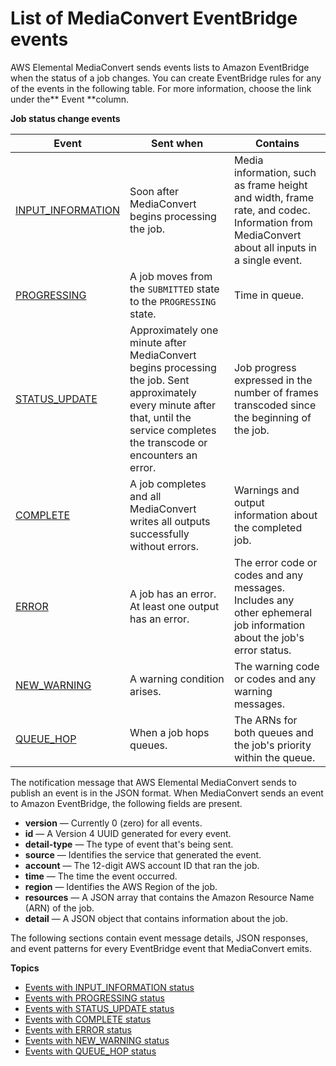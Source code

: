 # List of MediaConvert EventBridge events<a name="mediaconvert_event_list"></a>

AWS Elemental MediaConvert sends events lists to Amazon EventBridge when the status of a job changes\. You can create EventBridge rules for any of the events in the following table\. For more information, choose the link under the** Event **column\.


**Job status change events**  

| Event | Sent when | Contains | 
| --- | --- | --- | 
|  [INPUT\_INFORMATION](ev_status_input_information.md)  |  Soon after MediaConvert begins processing the job\.  |  Media information, such as frame height and width, frame rate, and codec\. Information from MediaConvert about all inputs in a single event\.  | 
|  [PROGRESSING](ev_status_progressing.md)  |  A job moves from the `SUBMITTED` state to the `PROGRESSING` state\.   |  Time in queue\.   | 
| [STATUS\_UPDATE](ev_status_status_update.md) | Approximately one minute after MediaConvert begins processing the job\. Sent approximately every minute after that, until the service completes the transcode or encounters an error\. | Job progress expressed in the number of frames transcoded since the beginning of the job\. | 
|  [COMPLETE](ev_status_complete.md)  |  A job completes and all MediaConvert writes all outputs successfully without errors\.  |  Warnings and output information about the completed job\.  | 
|  [ERROR](ev_status_error.md)  |  A job has an error\. At least one output has an error\.  |  The error code or codes and any messages\. Includes any other ephemeral job information about the job's error status\.   | 
|  [NEW\_WARNING](ev_status_new_warning.md)  |  A warning condition arises\.  |  The warning code or codes and any warning messages\.  | 
|  [QUEUE\_HOP](ev_status_queue_hop.md)  |  When a job hops queues\.  |  The ARNs for both queues and the job's priority within the queue\.   | 

The notification message that AWS Elemental MediaConvert sends to publish an event is in the JSON format\. When MediaConvert sends an event to Amazon EventBridge, the following fields are present\.
+ **version** — Currently 0 \(zero\) for all events\.
+ **id** — A Version 4 UUID generated for every event\.
+ **detail\-type** — The type of event that's being sent\.
+ **source** — Identifies the service that generated the event\.
+ **account** — The 12\-digit AWS account ID that ran the job\.
+ **time** — The time the event occurred\.
+ **region** — Identifies the AWS Region of the job\.
+ **resources** — A JSON array that contains the Amazon Resource Name \(ARN\) of the job\.
+ **detail** — A JSON object that contains information about the job\.

The following sections contain event message details, JSON responses, and event patterns for every EventBridge event that MediaConvert emits\.

**Topics**
+ [Events with INPUT\_INFORMATION status](ev_status_input_information.md)
+ [Events with PROGRESSING status](ev_status_progressing.md)
+ [Events with STATUS\_UPDATE status](ev_status_status_update.md)
+ [Events with COMPLETE status](ev_status_complete.md)
+ [Events with ERROR status](ev_status_error.md)
+ [Events with NEW\_WARNING status](ev_status_new_warning.md)
+ [Events with QUEUE\_HOP status](ev_status_queue_hop.md)

